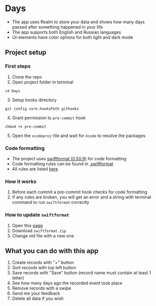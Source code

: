# Days
- The app uses Realm to store your data and shows how many days passed after something happened in your life
- The app supports both English and Russian languages
- UI-elements have color options for both light and dark mode

## Project setup

### First steps

1. Clone the repo
2. Open project folder in terminal 
```shell
cd Days
```
3. Setup hooks directory
```shell
git config core.hooksPath githooks
```
4. Grant permission to `pre-commit` hook
```shell
chmod +x pre-commit
```
5. Open the `xcodeproj`-file and wait for `Xcode` to resolve the packages

### Code formatting

- The project uses [swiftformat (0.50.9)](https://github.com/nicklockwood/SwiftFormat) for code formatting
- Code formatting rules can be found in [.swiftformat](.swiftformat)
- All rules are listed [here](https://github.com/nicklockwood/SwiftFormat/blob/master/Rules.md)

### How it works
1. Before each commit a pre-commit hook checks for code formatting
2. If any rules are broken, you will get an error and a string with terminal command to run `swiftformat` correctly

### How to update `swiftformat`

1. Open this [page](https://github.com/nicklockwood/SwiftFormat/releases)
2. Download `swiftformat.zip`
3. Change old file with a new one

## What you can do with this app

1. Create records with "+" button
2. Sort records with top left button
3. Save records with "Save" button (record name must contain at least 1 letter)
4. See how many days ago the recorded event took place
5. Remove records with a swipe
6. Send me your feedback
7. Delete all data if you wish
